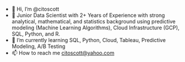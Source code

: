 - 👋 Hi, I’m @citoscott
- 👀 Junior Data Scientist with 2+ Years of Experience with strong analytical, mathematical,
and statistics background using predictive modeling (Machine Learning Algorithms), Cloud Infrastructure (GCP), SQL, Python, and R.
- 🌱 I’m currently learning SQL, Python, Cloud, Tableau, Predictive Modeling, A/B Testing
- 📫 How to reach me citoscott@yahoo.com 

<!---
citoscott/citoscott is a ✨ special ✨ repository because its `README.md` (this file) appears on your GitHub profile.
You can click the Preview link to take a look at your changes.
--->
